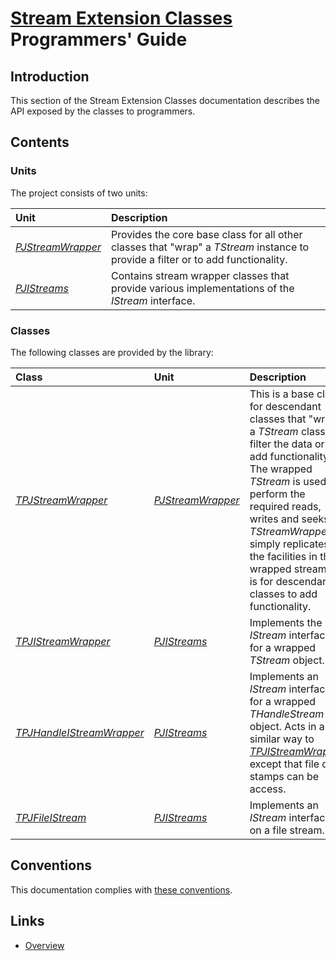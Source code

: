 # [Stream Extension Classes](../index.md) Programmers' Guide

## Introduction

This section of the Stream Extension Classes documentation describes the API exposed by the classes to programmers.

## Contents

### Units

The project consists of two units:

| Unit  | Description |
|:------|:------------|
| [_PJStreamWrapper_](./API/PJStreamWrapper.md)| Provides the core base class for all other classes that "wrap" a _TStream_ instance to provide a filter or to add functionality. |
| [_PJIStreams_](./API/PJIStreams.md) | Contains stream wrapper classes that provide various implementations of the _IStream_ interface. |

### Classes

The following classes are provided by the library:

| Class | Unit | Description |
|:------|:-----|:------------|
| [_TPJStreamWrapper_](./API/TPJStreamWrapper.md) | [_PJStreamWrapper_](./API/PJStreamWrapper.md)| This is a base class for descendant classes that "wrap" a _TStream_ class to filter the data or add functionality. The wrapped _TStream_ is used to perform the required reads, writes and seeks. _TStreamWrapper_ simply replicates the facilities in the wrapped stream - it is for descendant classes to add functionality. |
| [_TPJIStreamWrapper_](./API/TPJIStreamWrapper.md) | [_PJIStreams_](./API/PJIStreams.md) | Implements the _IStream_ interface for a wrapped _TStream_ object. |
| [_TPJHandleIStreamWrapper_](./API/TPJHandleIStreamWrapper.md) | [_PJIStreams_](./API/PJIStreams.md) | Implements an _IStream_ interface for a wrapped _THandleStream_ object. Acts in a similar way to [_TPJIStreamWrapper_](./API/TPJIStreamWrapper.md) except that file date stamps can be access. |
| [_TPJFileIStream_](./API/TPJFileIStream.md) | [_PJIStreams_](./API/PJIStreams.md) | Implements an _IStream_ interface on a file stream. |

## Conventions

This documentation complies with [these conventions](../../common/conventions.md).

## Links

* [Overview](./Overview.md)
